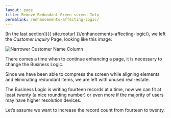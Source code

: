 ```yaml
---
layout: page
title: Remove Redundant Green-screen Info
permalink: /enhancements-affecting-logic/
---
```


[In the last section]({{ site.rooturl }}/enhancements-affecting-logic/), we left the *Customer Inquiry* Page, looking like this image:

![Narrower Customer Name Column](/images/narrower-name-column.png)

There comes a time when to continue enhancing a page, it is necessary to change the Business Logic.

Since we have been able to compress the screen while aligning elements and eliminating redundant items, we are left with unused real-estate.

The Business Logic is writing fourteen records at a time, now we can fit at least twenty (a nice rounding number) or even more if the majority of users may have higher resolution devices.

Let’s assume we want to increase the record count from fourteen to twenty.

